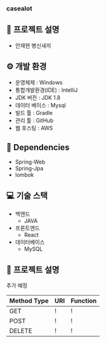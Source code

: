 ### casealot

## 📢 프로젝트 설명
- 안재현 병신새끼

## ⚙ 개발 환경
- 운영체제 :  Windows
- 통합개발환경(IDE) : IntelliJ
- JDK 버전 : JDK 1.8
- 데이터 베이스 : Mysql
- 빌드 툴 : Gradle
- 관리 툴 : GitHub
- 웹 호스팅 : AWS

## 🔌 Dependencies

- Spring-Web
- Spring-Jpa
- lombok


## 💻 기술 스택
- 백엔드
    - JAVA
- 프론트엔드
    - React
- 데이터베이스
    - MySQL
## 👾 프로젝트 설명 
추가 예정

| Method Type | URI | Function | 
| --------- |-----|----------|
| GET | !   | !        | 
| POST | !   |  !       |
| DELETE | !   | !        | 